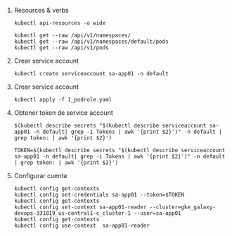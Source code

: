 
1. Resources & verbs
    ```
    kubectl api-resources -o wide 

    kubectl get --raw /api/v1/namespaces/
    kubectl get --raw /api/v1/namespaces/default/pods
    kubectl get --raw /api/v1/pods
    ```

1. Crear service account
    ```
    kubectl create serviceaccount sa-app01 -n default
    ```

1. Crear service account
    ```
    kubectl apply -f 1_podrole.yaml
    ```

1. Obtener token de service account

    ```
    $(kubectl describe secrets "$(kubectl describe serviceaccount sa-app01 -n default| grep -i Tokens | awk '{print $2}')" -n default | grep token: | awk '{print $2}')

    TOKEN=$(kubectl describe secrets "$(kubectl describe serviceaccount sa-app01 -n default| grep -i Tokens | awk '{print $2}')" -n default | grep token: | awk '{print $2}')
    ```
    
1. Configurar cuenta
    ```
    kubectl config get-contexts
    kubectl config set-credentials sa-app01 --token=$TOKEN
    kubectl config get-contexts
    kubectl config set-context sa-app01-reader --cluster=gke_galaxy-devops-331819_us-central1-c_cluster-1 --user=sa-app01
    kubectl config get-contexts
    kubectl config use-context  sa-app01-reader
     ```
